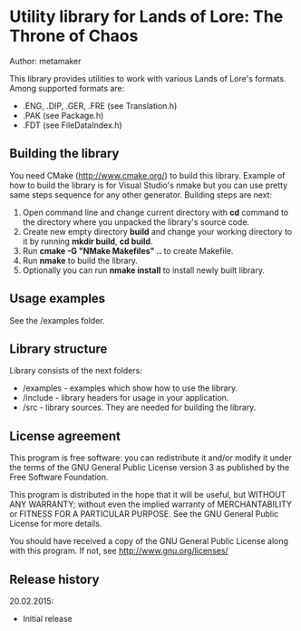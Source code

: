 Utility library for Lands of Lore: The Throne of Chaos
======================================================

Author: metamaker

This library provides utilities to work with various Lands of Lore's formats.
Among supported formats are:
- .ENG, .DIP, .GER, .FRE (see Translation.h)
- .PAK (see Package.h)
- .FDT (see FileDataIndex.h)

Building the library
--------------------

You need CMake (<http://www.cmake.org/>) to build this library. Example of how to build the library is for
Visual Studio's nmake but you can use pretty same steps sequence for any other generator. Building steps are
next:

1. Open command line and change current directory with **cd** command to the directory where you unpacked the library's source code.
2. Create new empty directory **build** and change your working directory to it by running **mkdir build**, **cd build**.
3. Run **cmake -G "NMake Makefiles" ..** to create Makefile.
4. Run **nmake** to build the library.
5. Optionally you can run **nmake install** to install newly built library.

Usage examples
--------------

See the /examples folder.

Library structure
-----------------

Library consists of the next folders:
- /examples - examples which show how to use the library.
- /include  - library headers for usage in your application.
- /src      - library sources. They are needed for building the library.
    
License agreement
-----------------

This program is free software: you can redistribute it and/or modify
it under the terms of the GNU General Public License version 3 as published
by the Free Software Foundation.

This program is distributed in the hope that it will be useful,
but WITHOUT ANY WARRANTY; without even the implied warranty of
MERCHANTABILITY or FITNESS FOR A PARTICULAR PURPOSE.  See the
GNU General Public License for more details.

You should have received a copy of the GNU General Public License
along with this program. If not, see <http://www.gnu.org/licenses/>
 
Release history
---------------

20.02.2015:
- Initial release
